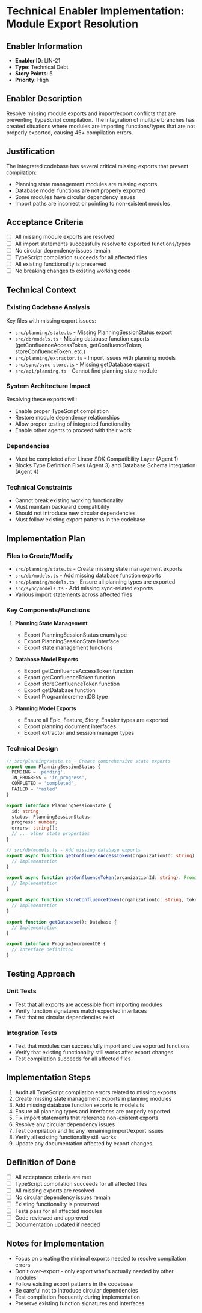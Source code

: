 # Technical Enabler Implementation: Module Export Resolution

## Enabler Information
- **Enabler ID**: LIN-21
- **Type**: Technical Debt
- **Story Points**: 5
- **Priority**: High

## Enabler Description
Resolve missing module exports and import/export conflicts that are preventing TypeScript compilation. The integration of multiple branches has created situations where modules are importing functions/types that are not properly exported, causing 45+ compilation errors.

## Justification
The integrated codebase has several critical missing exports that prevent compilation:
- Planning state management modules are missing exports
- Database model functions are not properly exported
- Some modules have circular dependency issues
- Import paths are incorrect or pointing to non-existent modules

## Acceptance Criteria
- [ ] All missing module exports are resolved
- [ ] All import statements successfully resolve to exported functions/types
- [ ] No circular dependency issues remain
- [ ] TypeScript compilation succeeds for all affected files
- [ ] All existing functionality is preserved
- [ ] No breaking changes to existing working code

## Technical Context
### Existing Codebase Analysis
Key files with missing export issues:
- `src/planning/state.ts` - Missing PlanningSessionStatus export
- `src/db/models.ts` - Missing database function exports (getConfluenceAccessToken, getConfluenceToken, storeConfluenceToken, etc.)
- `src/planning/extractor.ts` - Import issues with planning models
- `src/sync/sync-store.ts` - Missing getDatabase export
- `src/api/planning.ts` - Cannot find planning state module

### System Architecture Impact
Resolving these exports will:
- Enable proper TypeScript compilation
- Restore module dependency relationships
- Allow proper testing of integrated functionality
- Enable other agents to proceed with their work

### Dependencies
- Must be completed after Linear SDK Compatibility Layer (Agent 1)
- Blocks Type Definition Fixes (Agent 3) and Database Schema Integration (Agent 4)

### Technical Constraints
- Cannot break existing working functionality
- Must maintain backward compatibility
- Should not introduce new circular dependencies
- Must follow existing export patterns in the codebase

## Implementation Plan
### Files to Create/Modify
- `src/planning/state.ts` - Create missing state management exports
- `src/db/models.ts` - Add missing database function exports
- `src/planning/models.ts` - Ensure all planning types are exported
- `src/sync/models.ts` - Add missing sync-related exports
- Various import statements across affected files

### Key Components/Functions
1. **Planning State Management**
   - Export PlanningSessionStatus enum/type
   - Export PlanningSessionState interface
   - Export state management functions

2. **Database Model Exports**
   - Export getConfluenceAccessToken function
   - Export getConfluenceToken function
   - Export storeConfluenceToken function
   - Export getDatabase function
   - Export ProgramIncrementDB type

3. **Planning Model Exports**
   - Ensure all Epic, Feature, Story, Enabler types are exported
   - Export planning document interfaces
   - Export extractor and session manager types

### Technical Design
```typescript
// src/planning/state.ts - Create comprehensive state exports
export enum PlanningSessionStatus {
  PENDING = 'pending',
  IN_PROGRESS = 'in_progress',
  COMPLETED = 'completed',
  FAILED = 'failed'
}

export interface PlanningSessionState {
  id: string;
  status: PlanningSessionStatus;
  progress: number;
  errors: string[];
  // ... other state properties
}

// src/db/models.ts - Add missing database exports
export async function getConfluenceAccessToken(organizationId: string): Promise<string | null> {
  // Implementation
}

export async function getConfluenceToken(organizationId: string): Promise<any> {
  // Implementation  
}

export async function storeConfluenceToken(organizationId: string, token: any): Promise<void> {
  // Implementation
}

export function getDatabase(): Database {
  // Implementation
}

export interface ProgramIncrementDB {
  // Interface definition
}
```

## Testing Approach
### Unit Tests
- Test that all exports are accessible from importing modules
- Verify function signatures match expected interfaces
- Test that no circular dependencies exist

### Integration Tests
- Test that modules can successfully import and use exported functions
- Verify that existing functionality still works after export changes
- Test compilation succeeds for all affected files

## Implementation Steps
1. Audit all TypeScript compilation errors related to missing exports
2. Create missing state management exports in planning modules
3. Add missing database function exports to models.ts
4. Ensure all planning types and interfaces are properly exported
5. Fix import statements that reference non-existent exports
6. Resolve any circular dependency issues
7. Test compilation and fix any remaining import/export issues
8. Verify all existing functionality still works
9. Update any documentation affected by export changes

## Definition of Done
- [ ] All acceptance criteria are met
- [ ] TypeScript compilation succeeds for all affected files
- [ ] All missing exports are resolved
- [ ] No circular dependency issues remain
- [ ] Existing functionality is preserved
- [ ] Tests pass for all affected modules
- [ ] Code reviewed and approved
- [ ] Documentation updated if needed

## Notes for Implementation
- Focus on creating the minimal exports needed to resolve compilation errors
- Don't over-export - only export what's actually needed by other modules
- Follow existing export patterns in the codebase
- Be careful not to introduce circular dependencies
- Test compilation frequently during implementation
- Preserve existing function signatures and interfaces
